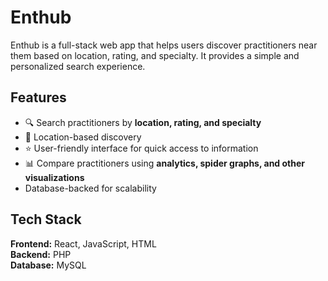 # Enthub  

Enthub is a full-stack web app that helps users discover practitioners near them based on location, rating, and specialty. It provides a simple and personalized search experience.  

## Features  
- 🔍 Search practitioners by **location, rating, and specialty**  
- 📍 Location-based discovery  
- ⭐ User-friendly interface for quick access to information  
- 📊 Compare practitioners using **analytics, spider graphs, and other visualizations**  
- Database-backed for scalability

## Tech Stack  
**Frontend:** React, JavaScript, HTML  
**Backend:** PHP  
**Database:** MySQL 
